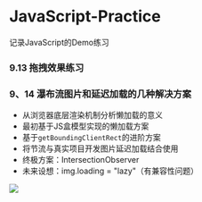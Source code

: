 # JavaScript-Practice
记录JavaScript的Demo练习

### 9.13 拖拽效果练习

### 9、14 瀑布流图片和延迟加载的几种解决方案
- 从浏览器底层渲染机制分析懒加载的意义
- 最初基于JS盒模型实现的懒加载方案
- 基于`getBoundingClientRect`的进阶方案
- 将节流与真实项目开发图片延迟加载结合使用
- 终极方案：IntersectionObserver
- 未来设想：img.loading = "lazy"（有兼容性问题）

![](https://tva1.sinaimg.cn/large/007S8ZIlly1giqhc79cawj30vs0lmjt3.jpg)
